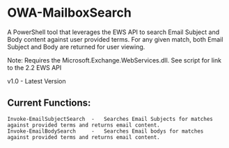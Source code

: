 # OWA-MailboxSearch
A PowerShell tool that leverages the EWS API to search Email Subject and Body content against user provided terms. For any given match, both Email Subject and Body are returned for user viewing.

Note: Requires the Microsoft.Exchange.WebServices.dll. See script for link to the 2.2 EWS API

v1.0 - Latest Version


## Current Functions:
    Invoke-EmailSubjectSearch  -   Searches Email Subjects for matches against provided terms and returns email content.
    Invoke-EmailBodySearch     -   Searches Email bodys for matches against provided terms and returns email content.
    



